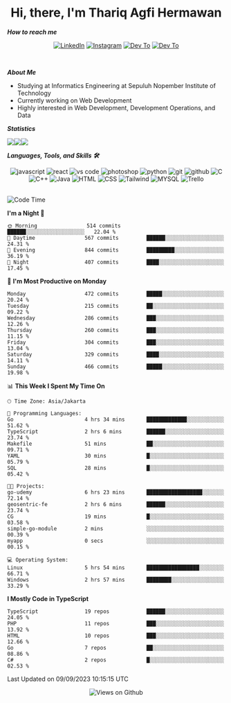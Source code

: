 <div align="center">
  <h1>Hi, there, I'm Thariq Agfi Hermawan</h1>
</div>


***How to reach me***
<p align='center'>
   <a href="https://www.linkedin.com/in/thariqagfihermawan" target="_blank"><img src="https://img.shields.io/badge/LinkedIn-0077B5?style=for-the-badge&logo=linkedin&logoColor=white" alt="LinkedIn"></a>
   <a href="https://www.instagram.com/thoriqagfi" target="_blank"><img src="https://img.shields.io/badge/Instagram-E4405F?style=for-the-badge&logo=instagram&logoColor=white" alt="Instagram"></a>
   <a href="https://medium.com/@thoriq.aghfi60" target="_blank"><img src="https://img.shields.io/badge/Medium-12100E?style=for-the-badge&logo=medium&logoColor=white" alt="Dev To"></a>
   <a href="https://linktr.ee/thoriqagfi" target="_blank"><img src="https://img.shields.io/badge/linktree-1de9b6?style=for-the-badge&logo=linktree&logoColor=white" alt="Dev To"></a>
</p>

<br>

***About Me***
- Studying at Informatics Engineering at Sepuluh Nopember Institute of Technology
- Currently working on Web Development
- Highly interested in Web Development, Development Operations, and Data

***Statistics***

<!-- [![GitHub Streak](http://github-readme-streak-stats.herokuapp.com?user=thoriqagfi&theme=dark)](https://git.io/streak-stats) -->

<div align="center">
  <div style="display: flex;">
    <img src="http://github-readme-streak-stats.herokuapp.com?user=thoriqagfi&theme=chartreuse-dark"/>
    <img src="https://github-readme-stats.vercel.app/api/top-langs/?username=thoriqagfi&layout=compact&&theme=chartreuse-dark&langs_count=8)](https://github.com/thoriqagfi"/>
    <img src="https://github-readme-stats.vercel.app/api?username=thoriqagfi&show_icons=true&theme=chartreuse-dark"/>
  </div>
</div>

<!-- [![Top Langs](https://github-readme-stats.vercel.app/api/top-langs/?username=thoriqagfi&layout=compact&&theme=chartreuse-dark&langs_count=8)](https://github.com/thoriqagfi)
< ![Agfi's GitHub stats](https://github-readme-stats.vercel.app/api?username=thoriqagfi&show_icons=true&theme=chartreuse-dark) -->

***Languages, Tools, and Skills 🛠***

  <div align="center">
    <img src="https://img.shields.io/badge/JavaScript-F7DF1E?style=for-the-badge&logo=javascript&logoColor=black" alt="javascript" />
    <img src="https://img.shields.io/badge/React-61DAFB?style=for-the-badge&logo=react&logoColor=black" alt="react" />
    <img src="https://img.shields.io/badge/vs%20code-007ACC?style=for-the-badge&logo=visual%20studio%20code&logoColor=white" alt="vs code" />
    <img src="https://img.shields.io/badge/adobe%20photoshop-31A8FF?style=for-the-badge&logo=adobe%20photoshop&logoColor=white" alt="photoshop" />
    <img src="https://img.shields.io/badge/python-3776AB?style=for-the-badge&logo=python&logoColor=white" alt="python" />
    <img src="https://img.shields.io/badge/Git-F05032?style=for-the-badge&logo=git&logoColor=white" alt="git" />
    <img src="https://img.shields.io/badge/GitHub-100000?style=for-the-badge&logo=github&logoColor=white" alt="github" />
    <img src="https://img.shields.io/badge/c-%2300599C.svg?style=for-the-badge&logo=c&logoColor=white" alt="C" />
    <img src="https://img.shields.io/badge/c++-%2300599C.svg?style=for-the-badge&logo=c%2B%2B&logoColor=white" alt="C++" />
    <img src="https://img.shields.io/badge/Java-ED8B00?style=for-the-badge&logo=java&logoColor=white" alt="Java"/>
    <img src="https://img.shields.io/badge/HTML5-E34F26?style=for-the-badge&logo=html5&logoColor=white" alt="HTML" />
    <img src="https://img.shields.io/badge/CSS-239120?&style=for-the-badge&logo=css3&logoColor=white" alt ="CSS" />
    <img src="https://img.shields.io/badge/tailwindcss-%2338B2AC.svg?style=for-the-badge&logo=tailwind-css&logoColor=white" alt="Tailwind" />
    <img src="https://img.shields.io/badge/MySQL-00000F?style=for-the-badge&logo=mysql&logoColor=white" alt="MYSQL" />
    <img src="https://img.shields.io/badge/Trello-%23026AA7.svg?style=for-the-badge&logo=Trello&logoColor=white" alt="Trello" />
  </div><br>

<!--START_SECTION:waka-->
![Code Time](http://img.shields.io/badge/Code%20Time-638%20hrs%2015%20mins-blue)

**I'm a Night 🦉** 

```text
🌞 Morning                514 commits         ██████░░░░░░░░░░░░░░░░░░░   22.04 % 
🌆 Daytime                567 commits         ██████░░░░░░░░░░░░░░░░░░░   24.31 % 
🌃 Evening                844 commits         █████████░░░░░░░░░░░░░░░░   36.19 % 
🌙 Night                  407 commits         ████░░░░░░░░░░░░░░░░░░░░░   17.45 % 
```
📅 **I'm Most Productive on Monday** 

```text
Monday                   472 commits         █████░░░░░░░░░░░░░░░░░░░░   20.24 % 
Tuesday                  215 commits         ██░░░░░░░░░░░░░░░░░░░░░░░   09.22 % 
Wednesday                286 commits         ███░░░░░░░░░░░░░░░░░░░░░░   12.26 % 
Thursday                 260 commits         ███░░░░░░░░░░░░░░░░░░░░░░   11.15 % 
Friday                   304 commits         ███░░░░░░░░░░░░░░░░░░░░░░   13.04 % 
Saturday                 329 commits         ████░░░░░░░░░░░░░░░░░░░░░   14.11 % 
Sunday                   466 commits         █████░░░░░░░░░░░░░░░░░░░░   19.98 % 
```


📊 **This Week I Spent My Time On** 

```text
🕑︎ Time Zone: Asia/Jakarta

💬 Programming Languages: 
Go                       4 hrs 34 mins       █████████████░░░░░░░░░░░░   51.62 % 
TypeScript               2 hrs 6 mins        ██████░░░░░░░░░░░░░░░░░░░   23.74 % 
Makefile                 51 mins             ██░░░░░░░░░░░░░░░░░░░░░░░   09.71 % 
YAML                     30 mins             █░░░░░░░░░░░░░░░░░░░░░░░░   05.79 % 
SQL                      28 mins             █░░░░░░░░░░░░░░░░░░░░░░░░   05.42 % 

🐱‍💻 Projects: 
go-udemy                 6 hrs 23 mins       ██████████████████░░░░░░░   72.14 % 
geosentric-fe            2 hrs 6 mins        ██████░░░░░░░░░░░░░░░░░░░   23.74 % 
CG                       19 mins             █░░░░░░░░░░░░░░░░░░░░░░░░   03.58 % 
simple-go-module         2 mins              ░░░░░░░░░░░░░░░░░░░░░░░░░   00.39 % 
myapp                    0 secs              ░░░░░░░░░░░░░░░░░░░░░░░░░   00.15 % 

💻 Operating System: 
Linux                    5 hrs 54 mins       █████████████████░░░░░░░░   66.71 % 
Windows                  2 hrs 57 mins       ████████░░░░░░░░░░░░░░░░░   33.29 % 
```

**I Mostly Code in TypeScript** 

```text
TypeScript               19 repos            ██████░░░░░░░░░░░░░░░░░░░   24.05 % 
PHP                      11 repos            ███░░░░░░░░░░░░░░░░░░░░░░   13.92 % 
HTML                     10 repos            ███░░░░░░░░░░░░░░░░░░░░░░   12.66 % 
Go                       7 repos             ██░░░░░░░░░░░░░░░░░░░░░░░   08.86 % 
C#                       2 repos             █░░░░░░░░░░░░░░░░░░░░░░░░   02.53 % 
```




 Last Updated on 09/09/2023 10:15:15 UTC
<!--END_SECTION:waka-->

<div align="center">
<img src="https://komarev.com/ghpvc/?username=thoriqagfi&color=blue" alt="Views on Github" />
</div>